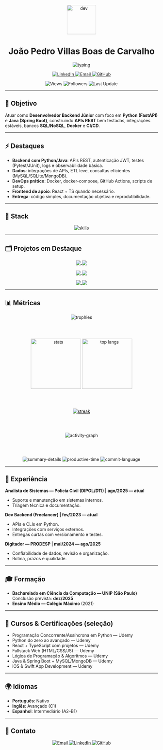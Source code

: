 <div align="center">

  <img src="https://media.giphy.com/media/M9gbBd9nbDrOTu1Mqx/giphy.gif" width="96" alt="dev"/>

  <h1><strong>João Pedro Villas Boas de Carvalho</strong></h1>

  <a href="https://readme-typing-svg.demolab.com?font=Fira+Code&weight=500&pause=1100&color=39D353&center=true&vCenter=true&width=1000&lines=Backend+J%C3%BAnior+(Python%2FJava);APIs+REST%2FMicroservices%2C+CI%2FCD%2C+Cloud;FastAPI%2C+Spring+Boot%2C+Docker%2C+MySQL%2C+MongoDB;S%C3%A3o+Paulo+-+BR" target="_blank">
    <img src="https://readme-typing-svg.demolab.com?font=Fira+Code&weight=500&pause=1100&color=39D353&center=true&vCenter=true&width=1000&lines=Backend+J%C3%BAnior+(Python%2FJava);APIs+REST%2FMicroservices%2C+CI%2FCD%2C+Cloud;FastAPI%2C+Spring+Boot%2C+Docker%2C+MySQL%2C+MongoDB;S%C3%A3o+Paulo+-+BR" alt="typing" />
  </a>

  <p>
    <a href="https://www.linkedin.com/in/joaopedrovbcarvalho/">
      <img alt="LinkedIn" src="https://img.shields.io/badge/LinkedIn-joaopedrovbcarvalho-0A66C2?style=for-the-badge&logo=linkedin&logoColor=white">
    </a>
    <a href="mailto:joaopedrovillasboascarvalho@gmail.com">
      <img alt="Email" src="https://img.shields.io/badge/Email-joaopedrovillasboascarvalho%40gmail.com-D14836?style=for-the-badge&logo=gmail&logoColor=white">
    </a>
    <a href="https://github.com/johncarvalhonx">
      <img alt="GitHub" src="https://img.shields.io/badge/GitHub-@johncarvalhonx-181717?style=for-the-badge&logo=github&logoColor=white">
    </a>
  </p>

  <p>
    <img alt="Views" src="https://komarev.com/ghpvc/?username=johncarvalhonx&style=for-the-badge&color=0e75b6">
    <img alt="Followers" src="https://img.shields.io/github/followers/johncarvalhonx?style=for-the-badge">
    <img alt="Last Update" src="https://img.shields.io/github/last-commit/johncarvalhonx/johncarvalhonx?style=for-the-badge&label=ultimo%20commit">
  </p>

</div>

---

## 🎯 Objetivo

Atuar como **Desenvolvedor Backend Júnior** com foco em **Python (FastAPI)** e **Java (Spring Boot)**, construindo **APIs REST** bem testadas, integrações estáveis, bancos **SQL/NoSQL**, **Docker** e **CI/CD**.

---

## ⚡ Destaques

- **Backend com Python/Java**: APIs REST, autenticação JWT, testes (Pytest/JUnit), logs e observabilidade básica.
- **Dados**: integrações de APIs, ETL leve, consultas eficientes (MySQL/SQLite/MongoDB).
- **DevOps prático**: Docker, docker-compose, GitHub Actions, scripts de setup.
- **Frontend de apoio**: React + TS quando necessário.
- **Entrega**: código simples, documentação objetiva e reprodutibilidade.

---

## 🧰 Stack

<p align="center">
  <a href="https://skillicons.dev">
    <img src="https://skillicons.dev/icons?i=python,java,fastapi,spring,git,github,docker,linux,mysql,sqlite,postgres,mongodb,redis,js,ts,react,html,css,vscode,postman&perline=10" alt="skills" />
  </a>
</p>

---

## 🗂️ Projetos em Destaque

<p align="center">
  <a href="https://github.com/johncarvalhonx/Hyper-Cleaner">
    <img align="center" src="https://github-readme-stats.vercel.app/api/pin/?username=johncarvalhonx&repo=Hyper-Cleaner&theme=react&hide_border=true" />
  </a>
  <a href="https://github.com/johncarvalhonx/sustainable-habits-tracker">
    <img align="center" src="https://github-readme-stats.vercel.app/api/pin/?username=johncarvalhonx&repo=sustainable-habits-tracker&theme=react&hide_border=true" />
  </a>
</p>

<p align="center">
  <a href="https://github.com/johncarvalhonx/PyEmergia">
    <img align="center" src="https://github-readme-stats.vercel.app/api/pin/?username=johncarvalhonx&repo=PyEmergia&theme=react&hide_border=true" />
  </a>
  <a href="https://github.com/johncarvalhonx/simple_url_shortener">
    <img align="center" src="https://github-readme-stats.vercel.app/api/pin/?username=johncarvalhonx&repo=simple_url_shortener&theme=react&hide_border=true" />
  </a>
</p>

<p align="center">
  <a href="https://github.com/johncarvalhonx/QuickYT">
    <img align="center" src="https://github-readme-stats.vercel.app/api/pin/?username=johncarvalhonx&repo=QuickYT&theme=react&hide_border=true" />
  </a>
  <a href="https://github.com/johncarvalhonx/ProjetoMeteorologico">
    <img align="center" src="https://github-readme-stats.vercel.app/api/pin/?username=johncarvalhonx&repo=ProjetoMeteorologico&theme=react&hide_border=true" />
  </a>
</p>

---

## 📊 Métricas

<div align="center">

  <img src="https://github-profile-trophy.vercel.app/?username=johncarvalhonx&theme=algolia&no-frame=true&no-bg=true&margin-w=6" alt="trophies" />

  <br/><br/>

  <img src="https://github-readme-stats.vercel.app/api?username=johncarvalhonx&show_icons=true&theme=react&hide_border=true&count_private=true&include_all_commits=true&rank_icon=github" alt="stats" height="165"/>
  <img src="https://github-readme-stats.vercel.app/api/top-langs/?username=johncarvalhonx&layout=donut&theme=react&hide_border=true&langs_count=8" alt="top langs" height="165"/>

  <br/><br/>

  <a href="https://streak-stats.demolab.com?user=johncarvalhonx">
    <img src="https://streak-stats.demolab.com?user=johncarvalhonx&theme=react&hide_border=true" alt="streak"/>
  </a>

  <br/><br/>

  <img src="https://github-readme-activity-graph.vercel.app/graph?username=johncarvalhonx&theme=react-dark&hide_border=true&radius=8&area=true" alt="activity-graph" />

  <br/><br/>

  <img src="https://github-profile-summary-cards.vercel.app/api/cards/profile-details?username=johncarvalhonx&theme=github_dark" alt="summary-details" />
  <img src="https://github-profile-summary-cards.vercel.app/api/cards/productive-time?username=johncarvalhonx&theme=github_dark&utcOffset=-3" alt="productive-time" />
  <img src="https://github-profile-summary-cards.vercel.app/api/cards/most-commit-language?username=johncarvalhonx&theme=github_dark" alt="commit-language" />

</div>

---

## 💼 Experiência

**Analista de Sistemas — Polícia Civil (DIPOL/DTI) | ago/2025 — atual**  
- Suporte e manutenção em sistemas internos.   
- Triagem técnica e documentação.

**Dev Backend (Freelancer) | fev/2023 — atual**  
- APIs e CLIs em Python.  
- Integrações com serviços externos.  
- Entregas curtas com versionamento e testes.

**Digitador — PRODESP | mai/2024 — ago/2025**  
- Confiabilidade de dados, revisão e organização.  
- Rotina, prazos e qualidade.

---

## 🎓 Formação

- **Bacharelado em Ciência da Computação — UNIP (São Paulo)**  
  Conclusão prevista: **dez/2025**  
- **Ensino Médio — Colégio Máximo** (2021)

---

## 📜 Cursos & Certificações (seleção)

- Programação Concorrente/Assíncrona em Python — Udemy  
- Python do zero ao avançado — Udemy  
- React + TypeScript com projetos — Udemy  
- Fullstack Web (HTML/CSS/JS) — Udemy  
- Lógica de Programação & Algoritmos — Udemy  
- Java & Spring Boot + MySQL/MongoDB — Udemy  
- iOS & Swift App Development — Udemy

---

## 🌍 Idiomas

- **Português**: Nativo  
- **Inglês**: Avançado (C1)  
- **Espanhol**: Intermediário (A2–B1)

---

## 🔗 Contato

<p align="center">
  <a href="mailto:joaopedrovillasboascarvalho@gmail.com">
    <img alt="Email" src="https://img.shields.io/badge/Email-joaopedrovillasboascarvalho%40gmail.com-D14836?style=for-the-badge&logo=gmail&logoColor=white">
  </a>
  <a href="https://www.linkedin.com/in/joaopedrovbcarvalho/">
    <img alt="LinkedIn" src="https://img.shields.io/badge/LinkedIn-joaopedrovbcarvalho-0A66C2?style=for-the-badge&logo=linkedin&logoColor=white">
  </a>
  <a href="https://github.com/johncarvalhonx">
    <img alt="GitHub" src="https://img.shields.io/badge/GitHub-@johncarvalhonx-181717?style=for-the-badge&logo=github&logoColor=white">
  </a>
</p>
